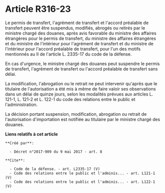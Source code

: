 # Article R316-23

Le permis de transfert, l'agrément de transfert et l'accord préalable de transfert peuvent être suspendus, modifiés, abrogés
ou retirés par le ministre chargé des douanes, après avis favorable du ministre des affaires étrangères pour le permis de
transfert, du ministre des affaires étrangères et du ministre de l'intérieur pour l'agrément de transfert et du ministre de
l'intérieur pour l'accord préalable de transfert, pour l'un des motifs mentionnés au II de l'article L. 2335-17 du code de la
défense. 

En cas d'urgence, le ministre chargé des douanes peut suspendre le permis de transfert, l'agrément de transfert ou l'accord
préalable de transfert sans délai. 

La modification, l'abrogation ou le retrait ne peut intervenir qu'après que le titulaire de l'autorisation a été mis à même
de faire valoir ses observations dans un délai de quinze jours, selon les modalités prévues aux articles L. 121-1, L. 121-2
et L. 122-1 du code des relations entre le public et l'administration. 

La décision portant suspension, modification, abrogation ou retrait de l'autorisation d'importation est notifiée au titulaire
par le ministre chargé des douanes.

**Liens relatifs à cet article**

	**Créé par**:

	  - Décret n°2017-909 du 9 mai 2017 - art. 8

	**Cite**:

	  - Code de la défense. - art. L2335-17 (V)
	  - Code des relations entre le public et l'adminis... - art. L121-1 (V)
	  - Code des relations entre le public et l'adminis... - art. L122-1 (V)
